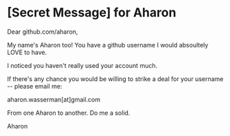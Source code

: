 [Secret Message] for Aharon
==========================

Dear github.com/aharon,

My name's Aharon too! You have a github username I would absoultely LOVE to have.

I noticed you haven't really used your account much.

If there's any chance you would be willing to strike a deal for your username -- please email me:

aharon.wasserman[at]gmail.com

From one Aharon to another. Do me a solid.

Aharon
